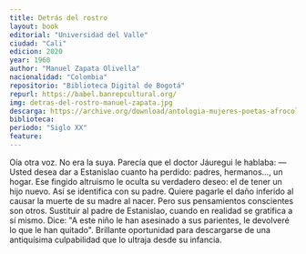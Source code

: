 ```yaml
---
title: Detrás del rostro
layout: book
editorial: "Universidad del Valle"
ciudad: "Cali"
edicion: 2020
year: 1960
author: "Manuel Zapata Olivella"
nacionalidad: "Colombia"
repositorio: "Biblioteca Digital de Bogotá"
repurl: https://babel.banrepcultural.org/
img: detras-del-rostro-manuel-zapata.jpg
descarga: https://archive.org/download/antologia-mujeres-poetas-afrocolombianas_202109/Detr%C3%A1s%20del%20rostro.pdf
biblioteca: 
periodo: "Siglo XX"
feature: 
---
```

 

Oía otra voz. No era la suya. Parecía que el doctor Jáuregui le hablaba:
—Usted desea dar a Estanislao cuanto ha perdido: padres, hermanos..., un hogar. Ese fingido altruismo le oculta su verdadero deseo: el de tener un hijo nuevo. Así se identifica con su padre. Quiere pagarle el daño inferido al causar la muerte de su madre al nacer. Pero sus pensamientos conscientes son otros. Sustituir al padre de Estanislao, cuando en realidad se gratifica a sí mismo. Dice: "A este niño le han asesinado a sus parientes, le devolveré lo que le han quitado". Brillante oportunidad para descargarse de una antiquísima culpabilidad que lo ultraja desde su infancia.